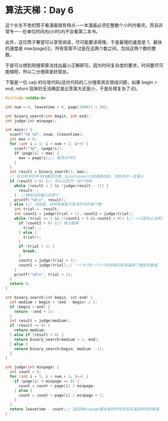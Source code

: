 # 算法天梯：Day 6

这个长生不老的筒子看漫画很有特点--一本漫画必须在整数个小时内看完，而且非常专一--在单位时间内(小时)内不会看第二本书。

此外，这位筒子奢望可以享受阅读，尽可能要读得慢，于是最慢的速度是 1，最快的速度是 max(page[i])，所有答案不过是在这两个数之间，包括这两个数的整数。

于是可以想到用搜索算法找出最小正解即可。因为时间复杂度的要求，时间要尽可能缩短，所以二分搜索是好朋友。

下面是一位 caiji 的垃圾代码(这份代码的二分搜索其实很成问题，如果 begin > end, return 回来的无法确定是比答案大还是小，于是处理复杂了点)。

```c
#include <stdio.h>

int num = 0, leavetime = 0, page[10001] = {0};

int binary_search(int begin, int end);
int judge(int minpage);

int main() {
  scanf("%d %d", &num, &leavetime);
  int max = 0;
  for (int i = 1; i < num + 1; i++) {
    scanf("%d", &page[i]);
    if (page[i] > max) {
      max = page[i];// 最多的书页
    }
  }
  int result = binary_search(1, max);
  // 在已知书页中寻找最佳页数，binarysearch如果能找到，找到也不一定最小
  if (result > 0) {// 所以以防万一加个判断
    while (result > 1 && !judge(result - 1)) {
      result--;
    }  //确保找到最小的那个
    printf("%d\n", result);
  } else {// 没找到，说明答案是不是书页中的某个数
    int trial = -result;
    int count1 = judge(trial + 1), count2 = judge(trial);
    while (trial >= 1 && !(count1 > 0 && count2 < 0)) {// >=1是防止出现1这种极端情况
      if (count2 > 0) {// 暴力搜索
        trial--;
      } else {
        trial++;
      }
      if (trial < 1) {
        break;
      }
      count1 = judge(trial + 1);
      count2 = judge(trial);// 一个大于0一个小于0说明已经夹逼到了确定的数值
    }
    printf("%d\n", trial + 1);
  }
  return 0;
}

int binary_search(int begin, int end) {
  int medium = begin + (end - begin) / 2;
  if (begin > end) {
    return -(end + 1);
  }
  int result = judge(medium);
  if (result == 0) {
    return medium;
  } else if (result < 0) {
    return binary_search(medium + 1, end);
  } else {
    return binary_search(begin, medium - 1);
  }
}

int judge(int minpage) {
  int count = 0;
  for (int i = 1; i < num + 1; i++) {
    if (page[i] % minpage == 0) {
      count = count + page[i] / minpage;
    } else {
      count = count + page[i] / minpage + 1;
    }
  }
  return leavetime - count;// 返回用minpage算出来的时间与班长返回时间的差值
}
```